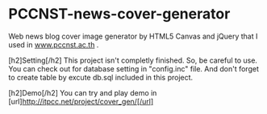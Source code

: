 PCCNST-news-cover-generator
===========================

Web news blog cover image generator by HTML5 Canvas and jQuery that I used in www.pccnst.ac.th .

[h2]Setting[/h2]
This project isn't completly finished. So, be careful to use.
You can check out for database setting in "config.inc" file.
And don't forget to create table by excute db.sql included in this project.

[h2]Demo[/h2]
You can try and play demo in [url]http://itpcc.net/project/cover_gen/[/url]
